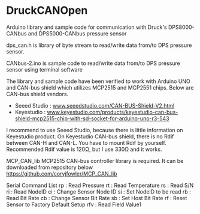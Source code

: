 # DruckCANOpen
Arduino library and sample code for communication with Druck's DPS8000-CANbus and DPS5000-CANbus pressure sensor

dps_can.h is library of byte stream to read/write data from/to DPS pressure sensor.

CANbus-2.ino is sample code to read/write data from/to DPS pressure sensor using terminal software

The library and sample code have been verified to work with Arduino UNO and CAN-bus shield which utilizes MCP2515 and MCP2551 chips.
Below are CAN-bus shield vendors.
- Seeed Studio : www.seeedstudio.com/CAN-BUS-Shield-V2.html
- Keyestudio : www.keyestudio.com/products/keyestudio-can-bus-shield-mcp2515-chip-with-sd-socket-for-arduino-uno-r3-543

I recommend to use Seeed Studio, because there is little information on Keyestudio product. On Keyestudio CAN-bus shield, there is no
Rdif between CAN-H and CAN-L. You have to mount Rdif by yourself. Recommended Rdif value is 120Ω, but I use 330Ω and it works.

MCP_CAN_lib MCP2515 CAN-bus controller library is required. It can be downloaded from repository below
https://github.com/coryjfowler/MCP_CAN_lib

Serial Command List
rp : Read Pressure
rt : Read Temperature
rs : Read S/N
ri : Read NodeID
ci : Change Sensor Node ID
si : Set NodeID to be read
rb : Read Bit Rate
cb : Change Sensor Bit Rate
sb : Set Host Bit Rate
rf : Reset Sensor to Factory Default Setup
rfv : Read Field Value1
